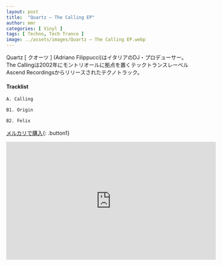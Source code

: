 ```yaml
---
layout: post
title:  "Quartz – The Calling EP"
author: mmr
categories: [ Vinyl ]
tags: [ Techno, Tech Trance ]
image: ../assets/images/Quartz – The Calling EP.webp
---
```


Quartz [ クオーツ ] (Adriano Filippucci)はイタリアのDJ・プロデューサー。The Callingは2002年にモントリオールに拠点を置くテックトランスレーベルAscend Recordingsからリリースされたテクノトラック。

#### Tracklist
```md
A. Calling

B1. Origin

B2. Felix
```

[メルカリで購入](https://jp.mercari.com/item/m34400004897?afid=6142608987){: .button1}



<iframe width="560" height="315" src="https://www.youtube.com/embed/YA-NLVIyWhc?si=cOTTIL5R1NwqZPsp" title="YouTube video player" frameborder="0" allow="accelerometer; autoplay; clipboard-write; encrypted-media; gyroscope; picture-in-picture; web-share" referrerpolicy="strict-origin-when-cross-origin" allowfullscreen></iframe>